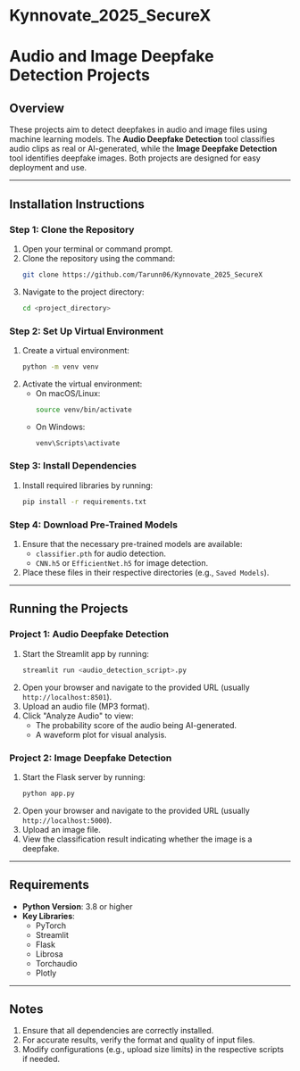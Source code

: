 # Kynnovate_2025_SecureX


# Audio and Image Deepfake Detection Projects

## **Overview**
These projects aim to detect deepfakes in audio and image files using machine learning models. The **Audio Deepfake Detection** tool classifies audio clips as real or AI-generated, while the **Image Deepfake Detection** tool identifies deepfake images. Both projects are designed for easy deployment and use.

---

## **Installation Instructions**

### **Step 1: Clone the Repository**
1. Open your terminal or command prompt.
2. Clone the repository using the command:
   ```bash
   git clone https://github.com/Tarunn06/Kynnovate_2025_SecureX
   ```
3. Navigate to the project directory:
   ```bash
   cd <project_directory>
   ```

### **Step 2: Set Up Virtual Environment**
1. Create a virtual environment:
   ```bash
   python -m venv venv
   ```
2. Activate the virtual environment:
   - On macOS/Linux:
     ```bash
     source venv/bin/activate
     ```
   - On Windows:
     ```bash
     venv\Scripts\activate
     ```

### **Step 3: Install Dependencies**
1. Install required libraries by running:
   ```bash
   pip install -r requirements.txt
   ```

### **Step 4: Download Pre-Trained Models**
1. Ensure that the necessary pre-trained models are available:
   - `classifier.pth` for audio detection.
   - `CNN.h5` or `EfficientNet.h5` for image detection.
2. Place these files in their respective directories (e.g., `Saved Models`).

---

## **Running the Projects**

### **Project 1: Audio Deepfake Detection**
1. Start the Streamlit app by running:
   ```bash
   streamlit run <audio_detection_script>.py
   ```
2. Open your browser and navigate to the provided URL (usually `http://localhost:8501`).
3. Upload an audio file (MP3 format).
4. Click "Analyze Audio" to view:
   - The probability score of the audio being AI-generated.
   - A waveform plot for visual analysis.

### **Project 2: Image Deepfake Detection**
1. Start the Flask server by running:
   ```bash
   python app.py
   ```
2. Open your browser and navigate to the provided URL (usually `http://localhost:5000`).
3. Upload an image file.
4. View the classification result indicating whether the image is a deepfake.

---

## **Requirements**
- **Python Version**: 3.8 or higher
- **Key Libraries**:
  - PyTorch
  - Streamlit
  - Flask
  - Librosa
  - Torchaudio
  - Plotly

---

## **Notes**
1. Ensure that all dependencies are correctly installed.
2. For accurate results, verify the format and quality of input files.
3. Modify configurations (e.g., upload size limits) in the respective scripts if needed.



